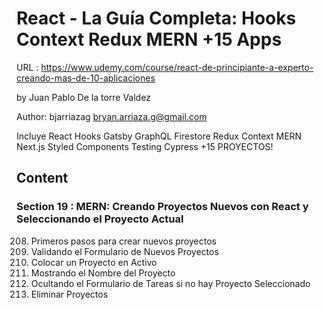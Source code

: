 # React - La Guía Completa: Hooks Context Redux MERN +15 Apps

URL : https://www.udemy.com/course/react-de-principiante-a-experto-creando-mas-de-10-aplicaciones

by Juan Pablo De la torre Valdez

Author: bjarriazag <bryan.arriaza.g@gmail.com>

Incluye React Hooks Gatsby GraphQL Firestore Redux Context MERN Next.js Styled Components Testing Cypress +15 PROYECTOS!

## Content

### Section 19 : MERN: Creando Proyectos Nuevos con React y Seleccionando el Proyecto Actual

208. Primeros pasos para crear nuevos proyectos
209. Validando el Formulario de Nuevos Proyectos
210. Colocar un Proyecto en Activo
211. Mostrando el Nombre del Proyecto
212. Ocultando el Formulario de Tareas si no hay Proyecto Seleccionado
213. Eliminar Proyectos
